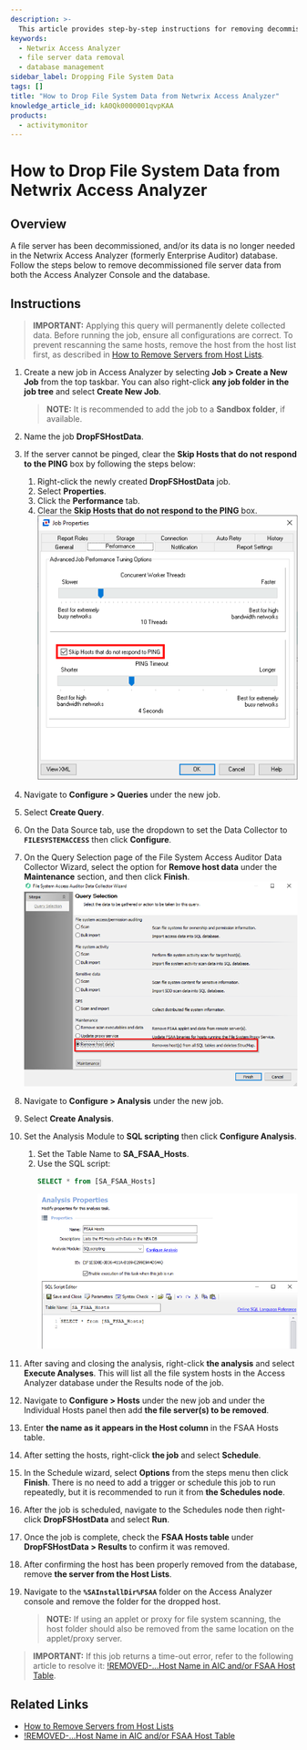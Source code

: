 ```yaml
---
description: >-
  This article provides step-by-step instructions for removing decommissioned file server data from the Netwrix Access Analyzer database.
keywords:
  - Netwrix Access Analyzer
  - file server data removal
  - database management
sidebar_label: Dropping File System Data
tags: []
title: "How to Drop File System Data from Netwrix Access Analyzer"
knowledge_article_id: kA0Qk0000001qvpKAA
products:
  - activitymonitor
---
```


# How to Drop File System Data from Netwrix Access Analyzer

## Overview

A file server has been decommissioned, and/or its data is no longer needed in the Netwrix Access Analyzer (formerly Enterprise Auditor) database. Follow the steps below to remove decommissioned file server data from both the Access Analyzer Console and the database.

## Instructions

> **IMPORTANT:** Applying this query will permanently delete collected data. Before running the job, ensure all configurations are correct. To prevent rescanning the same hosts, remove the host from the host list first, as described in [How to Remove Servers from Host Lists](/docs/kb/accessanalyzer/how-to-remove-servers-from-host-lists).

1. Create a new job in Access Analyzer by selecting **Job > Create a New Job** from the top taskbar. You can also right-click **any job folder in the job tree** and select **Create New Job**.
   > **NOTE:** It is recommended to add the job to a **Sandbox folder**, if available.

2. Name the job **DropFSHostData**.

3. If the server cannot be pinged, clear the **Skip Hosts that do not respond to the PING** box by following the steps below:
   1. Right-click the newly created **DropFSHostData** job.
   2. Select **Properties**.
   3. Click the **Performance** tab.
   4. Clear the **Skip Hosts that do not respond to the PING** box.  
      ![Performance tab with Skip Hosts that do not respond to the PING option](./images/servlet_image_5085710697d8.png)

4. Navigate to **Configure > Queries** under the new job.

5. Select **Create Query**.

6. On the Data Source tab, use the dropdown to set the Data Collector to **`FILESYSTEMACCESS`** then click **Configure**.

7. On the Query Selection page of the File System Access Auditor Data Collector Wizard, select the option for **Remove host data** under the **Maintenance** section, and then click **Finish**.  
   ![Query Selection page with Remove host data option](./images/servlet_image_22428c95d7b3.png)

8. Navigate to **Configure > Analysis** under the new job.

9. Select **Create Analysis**.

10. Set the Analysis Module to **SQL scripting** then click **Configure Analysis**.
    1. Set the Table Name to **SA_FSAA_Hosts**.
    2. Use the SQL script: 
       ```sql
       SELECT * from [SA_FSAA_Hosts]
       ```  
       ![SQL scripting with SA_FSAA_Hosts table](./images/servlet_image_1773855cdc8d.png)

11. After saving and closing the analysis, right-click **the analysis** and select **Execute Analyses**. This will list all the file system hosts in the Access Analyzer database under the Results node of the job.

12. Navigate to **Configure > Hosts** under the new job and under the Individual Hosts panel then add **the file server(s) to be removed**.

13. Enter **the name as it appears in the Host column** in the FSAA Hosts table.

14. After setting the hosts, right-click **the job** and select **Schedule**.

15. In the Schedule wizard, select **Options** from the steps menu then click **Finish**. There is no need to add a trigger or schedule this job to run repeatedly, but it is recommended to run it from **the Schedules node**.

16. After the job is scheduled, navigate to the Schedules node then right-click **DropFSHostData** and select **Run**.

17. Once the job is complete, check the **FSAA Hosts table** under **DropFSHostData > Results** to confirm it was removed.

18. After confirming the host has been properly removed from the database, remove **the server from the Host Lists**.

19. Navigate to the **`%SAInstallDir%FSAA`** folder on the Access Analyzer console and remove the folder for the dropped host.
    > **NOTE:** If using an applet or proxy for file system scanning, the host folder should also be removed from the same location on the applet/proxy server.

> **IMPORTANT:** If this job returns a time-out error, refer to the following article to resolve it: [!REMOVED-...Host Name in AIC and/or FSAA Host Table](/docs/kb/accessanalyzer/error-removed-host-name-in-aic-andor-fsaa-host-table).

## Related Links

- [How to Remove Servers from Host Lists](/docs/kb/accessanalyzer/how-to-remove-servers-from-host-lists)
- [!REMOVED-...Host Name in AIC and/or FSAA Host Table](/docs/kb/accessanalyzer/error-removed-host-name-in-aic-andor-fsaa-host-table)